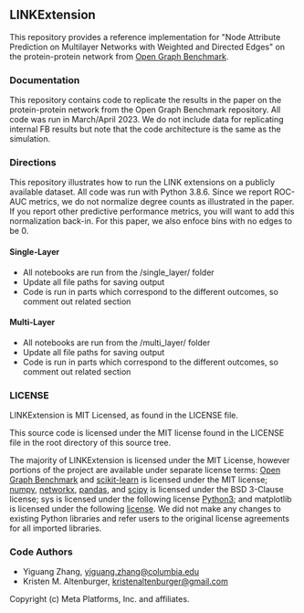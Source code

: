 ## LINKExtension
This repository provides a reference implementation for "Node Attribute Prediction on Multilayer Networks with Weighted and Directed Edges" on the protein-protein network from <a href="https://ogb.stanford.edu/">Open Graph Benchmark</a>.

### Documentation 
This repository contains code to replicate the results in the paper on the protein-protein network from the Open Graph Benchmark repository. All code was run in March/April 2023. We do not include data for replicating internal FB results but note that the code architecture is the same as the simulation.

### Directions

This repository illustrates how to run the LINK extensions on a publicly available dataset. All code was run with Python 3.8.6. Since we report ROC-AUC metrics, we do not normalize degree counts as illustrated in the paper. If you report other predictive performance metrics, you will want to add this normalization back-in. For this paper, we also enfoce bins with no edges to be 0.

#### Single-Layer
* All notebooks are run from the /single_layer/ folder
* Update all file paths for saving output
* Code is run in parts which correspond to the different outcomes, so comment out related section 

#### Multi-Layer
* All notebooks are run from the /multi_layer/ folder
* Update all file paths for saving output
* Code is run in parts which correspond to the different outcomes, so comment out related section 

### LICENSE
LINKExtension is MIT Licensed, as found in the LICENSE file.

This source code is licensed under the MIT license found in the
LICENSE file in the root directory of this source tree.

The majority of LINKExtension is licensed under the MIT License, however portions of the project are available under separate license terms: <a href="https://ogb.stanford.edu/">Open Graph Benchmark</a> and <a href="https://github.com/scikit-learn/sklearn-docbuilder">scikit-learn</a> is licensed under the MIT license; <a href="https://numpy.org/doc/stable/license.html">numpy</a>, <a href="https://networkx.org/documentation/networkx-2.1/index.html#">networkx</a>, <a href="https://github.com/pandas-dev/pandas">pandas</a>, and <a href="https://scipy.org">scipy</a> is licensed under the BSD 3-Clause license; sys is licensed under the following license <a href="https://docs.python.org/3/license.html">Python3</a>; and matplotlib is licensed under the following <a href="https://matplotlib.org/stable/users/project/license.html">license</a>. We did not make any changes to existing Python libraries and refer users to the original license agreements for all imported libraries.


### Code Authors
* Yiguang Zhang, yiguang.zhang@columbia.edu
* Kristen M. Altenburger, kristenaltenburger@gmail.com


Copyright (c) Meta Platforms, Inc. and affiliates.
